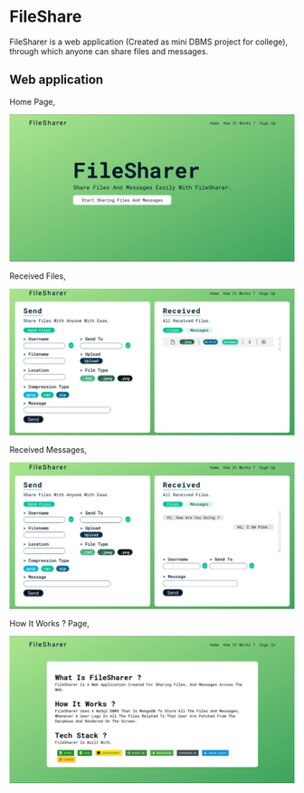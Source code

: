 # FileShare

FileSharer is a web application (Created as mini DBMS project for college), through which anyone can share files and messages.

## Web application

Home Page,

![home](resources/home.png)

Received Files,

![files](resources/file.png)

Received Messages,

![messages](resources/message.png)

How It Works ? Page,

![how-it-works](resources/howItWorks.png)
